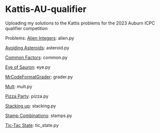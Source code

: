 # Kattis-AU-qualifier
Uploading my solutions to the Kattis problems for the 2023 Auburn ICPC qualifier competition

Problems:
[Alien Integers](https://open.kattis.com/problems/alienintegers): alien.py

[Avoiding Asteroids](https://open.kattis.com/problems/avoidingasteroids): asteroid.py

[Common Factors](https://open.kattis.com/problems/commonfactors): common.py

[Eye of Sauron](https://open.kattis.com/problems/eyeofsauron): eye.py

[MrCodeFormatGrader](https://open.kattis.com/problems/mrcodeformatgrader): grader.py

[Mult](https://open.kattis.com/problems/mult): mult.py

[Pizza Party](https://open.kattis.com/problems/pizzaparty): pizza.py

[Stacking up](https://open.kattis.com/problems/stackingup): stacking.py

[Stamp Combinations](https://open.kattis.com/problems/stampcombinations): stamps.py

[Tic-Tac State](https://open.kattis.com/problems/tictacstate): tic_state.py
